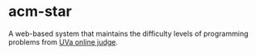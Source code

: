 
# acm-star

A web-based system that maintains the difficulty levels of programming problems from [UVa online judge](http://uva.onlinejudge.org/).

